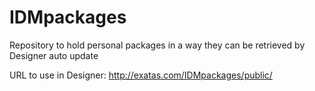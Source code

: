 # IDMpackages
Repository to hold personal packages in a way they can be retrieved by Designer auto update 

URL to use in Designer: http://exatas.com/IDMpackages/public/
